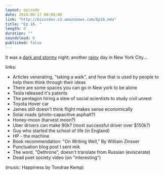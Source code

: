 ```yaml
---
layout: episode
date: 2014-06-17 00:00:00
link: "http://bizvsdev.s3.amazonaws.com/Ep16.m4a"
title: "Ep 16. "
length: 0
duration: ""
soundcloud: 0
published: false
---
```


It was a [dark and stormy](http://en.wikipedia.org/wiki/Paul_Clifford) night; another [rainy](https://www.youtube.com/watch?v=4MsoOWVNOio&feature=kp) day in New York City…

links:

- Articles venerating, "taking a walk", and how that is used by people to help them think through their ideas
- There are some spaces you can go in New york to be alone
- Tesla released it's patents
- The pentagon hiring a slew of social scientists to study civil unrest
- Toyota Hover car
- James still doesn't think flight makes sense economically
- Solar roads (photo-capacitive asphalt?)
- Honey-moon (harvest moon?)
- Uber drivers can make 90k? (most successful driver over $150k?)
- Guy who started the school of life (in England)
- HP - the machine
- Book recommendation: "On Writing Well," By William Zinsser
- Punctuation blog post I sent mik
- The word, "Dethrone", doesn't translate from Russian (eviscerate)
- Dead poet society video (on "interesting")

(music: Happiness by Tondrae Kemp)
